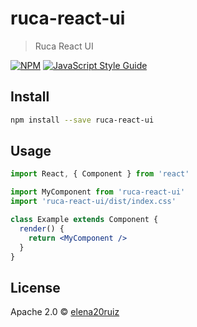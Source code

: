 # ruca-react-ui

> Ruca React UI

[![NPM](https://img.shields.io/npm/v/ruca-react-ui.svg)](https://www.npmjs.com/package/ruca-react-ui) [![JavaScript Style Guide](https://img.shields.io/badge/code_style-standard-brightgreen.svg)](https://standardjs.com)

## Install

```bash
npm install --save ruca-react-ui
```

## Usage

```jsx
import React, { Component } from 'react'

import MyComponent from 'ruca-react-ui'
import 'ruca-react-ui/dist/index.css'

class Example extends Component {
  render() {
    return <MyComponent />
  }
}
```

## License

Apache 2.0 © [elena20ruiz](https://github.com/elena20ruiz)
